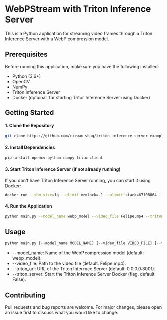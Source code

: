 # WebPStream with Triton Inference Server

This is a Python application for streaming video frames through a Triton Inference Server with a WebP compression model.

## Prerequisites

Before running this application, make sure you have the following installed:

- Python (3.6+)
- OpenCV
- NumPy
- Triton Inference Server
- Docker (optional, for starting Triton Inference Server using Docker)

## Getting Started

#### 1. Clone the Repository

```sh
git clone https://github.com/rizwanishaq/triton-inference-server-examples.git
```

#### 2. Install Dependencies

```sh
pip install opencv-python numpy tritonclient
```

#### 3. Start Triton Inference Server (if not already running)

If you don't have Triton Inference Server running, you can start it using Docker:

```sh
docker run --shm-size=1g --ulimit memlock=-1 --ulimit stack=67108864 --gpus "device=0,1" --rm -p8000:8000 -p8001:8001 -p8002:8002 -v/absolute/path/to/models:/models dagan tritonserver --model-repository=/models --backend-config=tensorflow,version=2
```

#### 4. Run the Application

```sh
python main.py --model_name webp_model --video_file Felipe.mp4 --triton_url 0.0.0.0:8001 --triton_server
```

## Usage

```python
python main.py [--model_name MODEL_NAME] [--video_file VIDEO_FILE] [--triton_url TRITON_URL] [--triton_server]
```

- --model_name: Name of the WebP compression model (default: webp_model).
- --video_file: Path to the video file (default: Felipe.mp4).
- --triton_url: URL of the Triton Inference Server (default: 0.0.0.0:8001).
- --triton_server: Start the Triton Inference Server Docker (flag, default: False).

## Contributing

Pull requests and bug reports are welcome. For major changes, please open an issue first to discuss what you would like to change.
